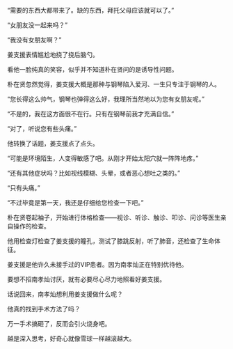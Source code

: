 “需要的东西大都带来了。缺的东西，拜托父母应该就可以了。”

“女朋友没一起来吗？”

“我没有女朋友啊？”

姜支援表情尴尬地挠了挠后脑勺。

看他一脸纯真的笑容，似乎并不知道朴在贤问的是诱导性问题。

朴在贤忽然觉得，姜支援大概是那种与钢琴陷入爱河、一生只专注于钢琴的人。

“您长得这么帅气，钢琴也弹得这么好，我理所当然地以为您有女朋友呢。”

“不是的，我在这方面很不在行。只有在钢琴前我才充满自信。”

“对了，听说您有些头痛。”

他转换了话题，姜支援点了点头。

“可能是环境陌生，人变得敏感了吧。从刚才开始太阳穴就一阵阵地疼。”

“还有其他症状吗？比如视线模糊、头晕，或者恶心想吐之类的。”

“只有头痛。”

“不过毕竟是第一天，我还是仔细给您检查一下吧。”

朴在贤卷起袖子，开始进行体格检查——视诊、听诊、触诊、叩诊、问诊等医生亲自操作的检查。

他用检查灯检查了姜支援的瞳孔，测试了膝跳反射，听了肺音，还检查了生命体征。

姜支援是他许久未接手过的VIP患者。因为南孝灿正在特别优待他。

要想不招南孝灿讨厌，就有必要尽心尽力地照看好姜支援。

话说回来，南孝灿想利用姜支援做什么呢？

他真的找到手术方法了吗？

万一手术搞砸了，反而会引火烧身吧。

越是深入思考，好奇心就像雪球一样越滚越大。